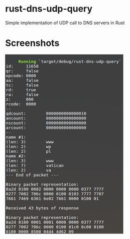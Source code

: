 # rust-dns-udp-query
Simple implementation of UDP call to DNS servers in Rust

# Screenshots
![Alt text](/docs/images/run01.png?raw=true "Basic query & response")
